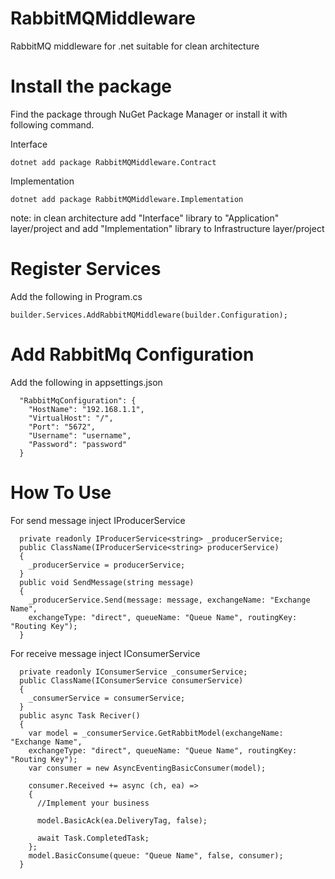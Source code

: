 # RabbitMQMiddleware
RabbitMQ middleware for .net suitable for clean architecture

# Install the package
Find the package through NuGet Package Manager or install it with following command.

Interface
```
dotnet add package RabbitMQMiddleware.Contract
```

Implementation
```
dotnet add package RabbitMQMiddleware.Implementation
```
note: in clean architecture add "Interface" library to "Application" layer/project and add "Implementation" library to Infrastructure layer/project

# Register Services
Add the following in Program.cs
```
builder.Services.AddRabbitMQMiddleware(builder.Configuration);
```

# Add RabbitMq Configuration
Add the following in appsettings.json
```
  "RabbitMqConfiguration": {
    "HostName": "192.168.1.1",
    "VirtualHost": "/",
    "Port": "5672",
    "Username": "username",
    "Password": "password"
  }
```
# How To Use
For send message inject IProducerService
```
  private readonly IProducerService<string> _producerService;
  public ClassName(IProducerService<string> producerService)
  {
    _producerService = producerService;
  }
  public void SendMessage(string message)
  {
    _producerService.Send(message: message, exchangeName: "Exchange Name",
    exchangeType: "direct", queueName: "Queue Name", routingKey: "Routing Key");
  }
```

For receive message inject IConsumerService
```
  private readonly IConsumerService _consumerService;
  public ClassName(IConsumerService consumerService)
  {
    _consumerService = consumerService;
  }
  public async Task Reciver()
  {
    var model = _consumerService.GetRabbitModel(exchangeName: "Exchange Name",
    exchangeType: "direct", queueName: "Queue Name", routingKey: "Routing Key");
    var consumer = new AsyncEventingBasicConsumer(model);

    consumer.Received += async (ch, ea) =>
    {
      //Implement your business

      model.BasicAck(ea.DeliveryTag, false);

      await Task.CompletedTask;
    };
    model.BasicConsume(queue: "Queue Name", false, consumer);
  }
```




